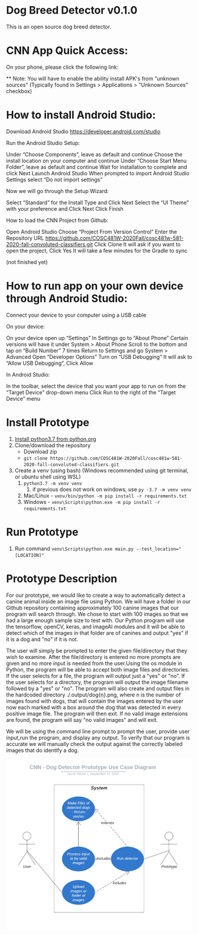 # Dog Breed Detector v0.1.0
This is an open source dog breed detector.

# CNN App Quick Access: 

On your phone, please click the following link: 

** Note: You will have to enable the ability install APK's from "unknown sources" (Typically found in Settings > Applications > "Unknown Sources" checkbox)

# How to install Android Studio:

Download Android Studio
https://developer.android.com/studio

Run the Android Studio Setup:

Under “Choose Components”, leave as default and continue
Choose the install location on your computer and continue
Under “Choose Start Menu Folder”, leave as default and continue
Wait for installation to complete and click Next
Launch Android Studio
When prompted to import Android Studio Settings select “Do not import settings”

Now we will go through the Setup Wizard:

Select “Standard” for the Install Type and Click Next
Select the “UI Theme” with your preference and Click Next
Click Finish


How to load the CNN Project from Github:

Open Android Studio
Choose “Project From Version Control”
Enter the Repository URL
https://github.com/COSC481W-2020Fall/cosc481w-581-2020-fall-convoluted-classifiers.git
Click Clone
It will ask if you want to open the project, Click Yes
It will take a few minutes for the Gradle to sync

(not finished yet)


# How to run app on your own device through Android Studio:

Connect your device to your computer using a USB cable

On your device:

On your device open up “Settings”
In Settings go to “About Phone”
Certain versions will have it under System > About Phone
Scroll to the bottom and tap on “Build Number” 7 times
Return to Settings and go System > Advanced
Open “Developer Options”
Turn on “USB Debugging”
It will ask to “Allow USB Debugging”, Click Allow

In Android Studio:

In the toolbar, select the device that you want your app to run on from the “Target Device” drop-down menu
Click Run to the right of the “Target Device” menu
   


# Install Prototype
1. [Install python3.7 from python.org](https://www.python.org/downloads/)
2. Clone/download the repository
   - Download zip
   - `git clone https://github.com/COSC481W-2020Fall/cosc481w-581-2020-fall-convoluted-classifiers.git`
3. Create a venv (using bash) (Windows recommended using git terminal, or ubuntu shell using WSL)
    1. `python3.7 -m venv venv`
       1. if previous does not work on windows, use `py -3.7 -m venv venv`
    2. Mac/Linux - `venv/bin/python -m pip install -r requirements.txt`
    3. Windows   - `venv\Scripts\python.exe -m pip install -r requirements.txt`

# Run Prototype
1. Run command `venv\Scripts\python.exe main.py --test_location="[LOCATION]"`

# Prototype Description

For our prototype, we would like to create a way to automatically detect a canine animal inside an image file using Python. We will have a folder in our Github repository containing approximately 100 canine images that our program will search through. We chose to start with 100 images so that we had a large enough sample size to test with. Our Python program will use the tensorflow, openCV, keras, and imageAI modules and it will be able to detect which of the images in that folder are of canines and output "yes" if it is a dog and "no" if it is not. 

The user will simply be prompted to enter the given file/directory that they wish to examine. After the file/directory is entered no more prompts are given and no more input is needed from the user.Using the os module in Python, the program will be able to accept both image files and directories. If the user selects for a file, the program will output just a "yes" or "no". If the user selects for a directory, the program will output the image filename followed by a "yes" or "no". The program will also create and output files in the hardcoded directory ./.output/dog{n}.png, where n is the number of images found with dogs, that will contain the images entered by the user now each marked with a box around the dog that was detected in every positive image file. The program will then exit. If no valid image extensions are found, the program will say "no valid images" and will exit.

We will be using the command line prompt to prompt the user, provide user input,run the program, and display any output. To verify that our program is accurate we will manually check the output against the correctly labeled images that do identify a dog. 

![Prototype use case diagram](useCaseDiagram.png)
